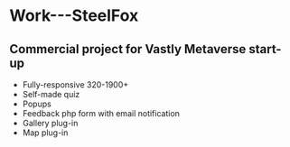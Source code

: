 # Work---SteelFox

## Commercial project for Vastly Metaverse start-up

- Fully-responsive 320-1900+
- Self-made quiz
- Popups
- Feedback php form with email notification
- Gallery plug-in
- Map plug-in
